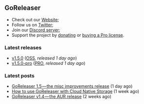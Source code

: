 ## GoReleaser

- Check out our [Website](https://goreleaser.com);
- Follow us on [Twitter](https://twitter.com/goreleaser);
- Join our [Discord server](https://discord.gg/RGEBtg8vQ6);
- Support the project by [donating](https://opencollective.com/goreleaser) or [buying a Pro license](https://goreleaser.com/pro/).

### Latest releases
- [v1.5.0](https://github.com/goreleaser/goreleaser/releases/tag/v1.5.0) ([OSS](https://github.com/goreleaser/goreleaser), _released 1 day ago_)
- [v1.5.0-pro](https://github.com/goreleaser/goreleaser-pro/releases/tag/v1.5.0-pro) ([PRO](https://goreleaser.com/pro), _released 1 day ago_)

### Latest posts
- [GoReleaser 1.5 — the misc improvements release](https://blog.goreleaser.com/goreleaser-1-5-the-misc-improvements-release-1c5dbc9f1e64?source=rss----17aa0cbd263f---4) (1 day ago)
- [How to use GoReleaser with Cloud Native Storage](https://blog.goreleaser.com/how-to-use-goreleaser-with-cloud-native-storage-bbc4bee5fe91?source=rss----17aa0cbd263f---4) (1 week ago)
- [GoReleaser v1.4 — the AUR release](https://blog.goreleaser.com/goreleaser-v1-4-the-aur-release-90aa75e16610?source=rss----17aa0cbd263f---4) (2 weeks ago)
